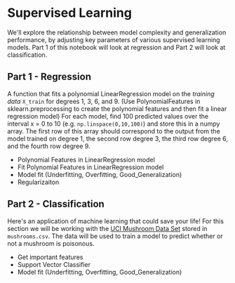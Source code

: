 # Supervised Learning

We'll explore the relationship between model complexity and generalization performance, by adjusting key parameters of various supervised learning models. Part 1 of this notebook will look at regression and Part 2 will look at classification.

## Part 1 - Regression
 A function that fits a polynomial LinearRegression model on the *training data* `X_train` for degrees 1, 3, 6, and 9. (Use PolynomialFeatures in sklearn.preprocessing to create the polynomial features and then fit a linear regression model) For each model, find 100 predicted values over the interval x = 0 to 10 (e.g. `np.linspace(0,10,100)`) and store this in a numpy array. The first row of this array should correspond to the output from the model trained on degree 1, the second row degree 3, the third row degree 6, and the fourth row degree 9.
- Polynomial Features in LinearRegression model
- Fit Polynomial Features in LinearRegression model
- Model fit (Underfitting, Overfitting, Good_Generalization)
- Regularizaiton

## Part 2 - Classification
Here's an application of machine learning that could save your life! For this section we will be working with the [UCI Mushroom Data Set](http://archive.ics.uci.edu/ml/datasets/Mushroom?ref=datanews.io) stored in `mushrooms.csv`. The data will be used to train a model to predict whether or not a mushroom is poisonous.
- Get important features
- Support Vector Classifier
- Model fit (Underfitting, Overfitting, Good_Generalization)
